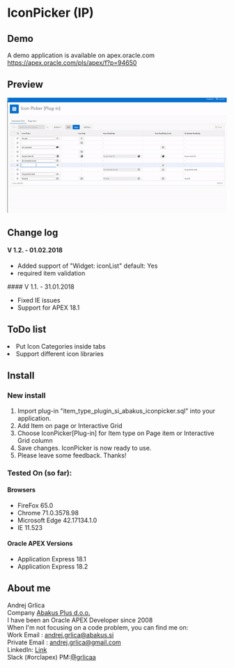 # IconPicker (IP)

## Demo
A demo application is available on apex.oracle.com<br/>
https://apex.oracle.com/pls/apex/f?p=94650

## Preview
![](https://raw.githubusercontent.com/grlicaa/IconPicker/master/docs/preview/PreviewIP.gif)

## Change log
#### V 1.2. - 01.02.2018
<ul>
<li>Added support of "Widget: iconList" default: Yes</li>  
<li>required item validation</li>
</ul>
#### V 1.1. - 31.01.2018
<ul>
<li>Fixed IE issues</li>  
<li>Support for APEX 18.1</li>  
</ul>

## ToDo list
<li>Put Icon Categories inside tabs</li>  
<li>Support different icon libraries</li>
</ul>

## Install

### New install
<ol>
<li>Import plug-in "item_type_plugin_si_abakus_iconpicker.sql" into your application.</li>
<li>Add Item on page or Interactive Grid</li>
<li>Choose IconPicker[Plug-in] for Item type on Page item or Interactive Grid column</li>
<li>Save changes. IconPicker is now ready to use.</li>
<li>Please leave some feedback. Thanks!</li>
</ol>


### Tested On (so far):

#### Browsers
<ul>
<li>FireFox 65.0</li>
<li>Chrome 71.0.3578.98</li>
<li>Microsoft Edge 42.17134.1.0</li>
<li>IE 11.523</li>
</ul>


#### Oracle APEX Versions
<ul>
<li>Application Express 18.1</li>
<li>Application Express 18.2</li>
</ul>


## About me
Andrej Grlica<br/>
Company [Abakus Plus d.o.o.](http://abakus.si/en/home)<br/>
I have been an Oracle APEX Developer since 2008<br/>
When I'm not focusing on a code problem, you can find me on:<br/>
Work Email : [andrej.grlica@abakus.si](mailto:andrej.grlica@abakus.si)<br/>
Private Email : [andrej.grlica@gmail.com](mailto:andrej.grlica@gmail.com)<br/>
LinkedIn: [Link](https://www.linkedin.com/in/andrej-grlica-303998a4/)<br/>
Slack (#orclapex) PM:[@grlicaa](https://orclapex.slack.com/messages/@grlicaa/)
